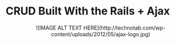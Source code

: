 # CRUD Built With the Rails + Ajax
<center>
![IMAGE ALT TEXT HERE](http://technotab.com/wp-content/uploads/2012/05/ajax-logo.jpg)
</center>
